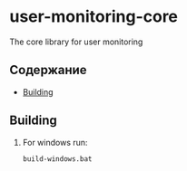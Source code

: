 # user-monitoring-core
The core library for user monitoring

## Содержание
- [Building](#building)

## Building
1. For windows run:
   ```bash
   build-windows.bat